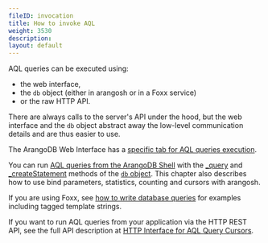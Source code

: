 ```yaml
---
fileID: invocation
title: How to invoke AQL
weight: 3530
description: 
layout: default
---
```

AQL queries can be executed using:

- the web interface,
- the `db` object (either in arangosh or in a Foxx service)
- or the raw HTTP API.

There are always calls to the server's API under the hood, but the web interface
and the `db` object abstract away the low-level communication details and are
thus easier to use.

The ArangoDB Web Interface has a [specific tab for AQL queries execution](invocation-with-web-interface).

You can run [AQL queries from the ArangoDB Shell](invocation-with-arangosh)
with the [_query](invocation-with-arangosh#with-db_query) and
[_createStatement](invocation-with-arangosh#with-db_createstatement-arangostatement) methods
of the [`db` object](../../appendix/references/appendix-references-dbobject). This chapter
also describes how to use bind parameters, statistics, counting and cursors with
arangosh.

If you are using Foxx, see [how to write database queries](../../foxx-microservices/foxx-getting-started#writing-database-queries)
for examples including tagged template strings.

If you want to run AQL queries from your application via the HTTP REST API,
see the full API description at [HTTP Interface for AQL Query Cursors](../../http/aql-query-cursors/).
